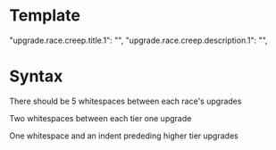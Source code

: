 # Template
"upgrade.race.creep.title.1": "",
"upgrade.race.creep.description.1": "",

# Syntax

There should be 5 whitespaces between each race's upgrades

Two whitespaces between each tier one upgrade

One whitespace and an indent prededing higher tier upgrades
